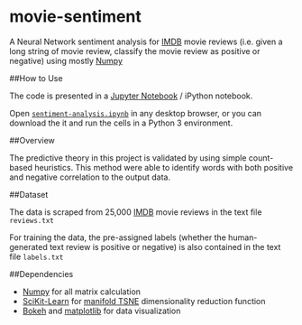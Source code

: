 # movie-sentiment

A Neural Network sentiment analysis for [IMDB](http://www.imdb.com/) movie reviews (i.e. given a long string of movie review, classify the movie review as positive or negative) using mostly [Numpy](http://www.numpy.org/)

##How to Use

The code is presented in a [Jupyter Notebook](https://github.com/jupyter/notebook) / iPython notebook.

Open [`sentiment-analysis.ipynb`](https://github.com/adsasmita/movie-sentiment/blob/master/sentiment-analysis.ipynb) in any desktop browser, or you can download the it and run the cells in a Python 3 environment.

##Overview

The predictive theory in this project is validated by using simple count-based heuristics. This method were able to identify words with both positive and negative correlation to the output data.

##Dataset

The data is scraped from 25,000 [IMDB](http://www.imdb.com/) movie reviews in the text file `reviews.txt`

For training the data, the pre-assigned labels (whether the human-generated text review is positive or negative) is also contained in the text file `labels.txt`

##Dependencies

* [Numpy](http://www.numpy.org/) for all matrix calculation
* [SciKit-Learn](http://scikit-learn.org/) for [manifold TSNE](http://scikit-learn.org/stable/modules/generated/sklearn.manifold.TSNE.html) dimensionality reduction function
* [Bokeh](http://bokeh.pydata.org/en/latest/) and [matplotlib](http://matplotlib.org/) for data visualization

